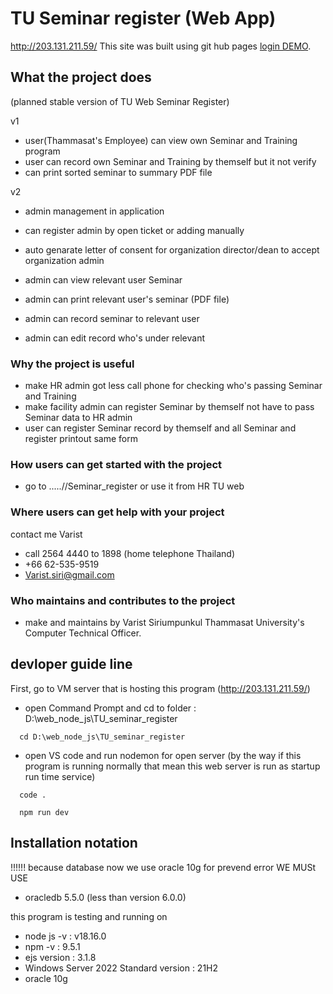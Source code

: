 # TU Seminar register (Web App)

http://203.131.211.59/
This site was built using git hub pages [login DEMO](https://brokenhead.github.io/TU_seminar_register_README/login_TU_SEMINAR_.html).

## What the project does
(planned stable version of TU Web Seminar Register)

v1
- user(Thammasat's Employee) can view own Seminar and Training program
- user can record own Seminar and Training by themself but it not verify
- can print sorted seminar to summary PDF file

v2
- admin management in application
- can register admin by open ticket or adding manually
- auto genarate letter of consent for organization director/dean to accept organization admin
  
- admin can view relevant user Seminar
- admin can print relevant user's seminar (PDF file)
- admin can record seminar to relevant user
- admin can edit record who's under relevant


###  Why the project is useful
- make HR admin got less call phone for checking who's passing Seminar and Training
- make facility admin can register Seminar by themself not have to pass Seminar data to HR admin
- user can register Seminar record by themself and all Seminar and register printout same form 


### How users can get started with the project
- go to .....//Seminar_register or use it from HR TU web

### Where users can get help with your project
contact me Varist
- call 2564 4440 to 1898 (home telephone Thailand)
- +66 62-535-9519 
- Varist.siri@gmail.com

### Who maintains and contributes to the project
- make and maintains by Varist Siriumpunkul Thammasat University's Computer Technical Officer.


## devloper guide line

First, go to VM server that is hosting this program (http://203.131.211.59/)

- open Command Prompt and cd to folder : D:\web_node_js\TU_seminar_register
```
  cd D:\web_node_js\TU_seminar_register
```

- open VS code and run nodemon for open server (by the way if this program is running normally that mean this web server is run as startup run time service)
```
  code .
```
```
  npm run dev
```


## Installation notation

!!!!!! because database now we use oracle 10g for prevend error
WE MUSt USE 
- oracledb 5.5.0 (less than version 6.0.0)

this program is testing and running on
- node js -v : v18.16.0
- npm -v : 9.5.1
- ejs version : 3.1.8
- Windows Server 2022 Standard version : 21H2
- oracle 10g

